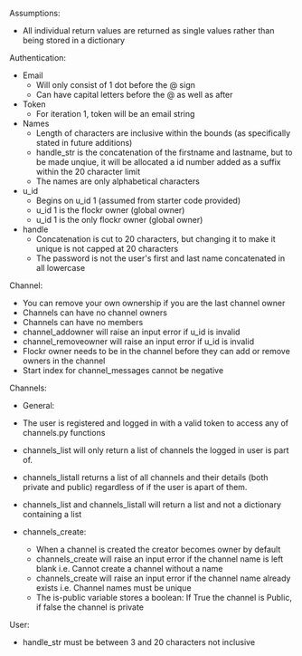 Assumptions:

-   All individual return values are returned as single values rather than being stored in a dictionary

Authentication:

-   Email
    -   Will only consist of 1 dot before the @ sign
    -   Can have capital letters before the @ as well as after
-   Token
    -   For iteration 1, token will be an email string
-   Names
    -   Length of characters are inclusive within the bounds (as specifically stated in future additions)
    -   handle_str is the concatenation of the firstname and lastname, but to be made unqiue, it will be allocated a id number added as a suffix within the 20 character limit
    -   The names are only alphabetical characters
-   u_id
    -   Begins on u_id 1 (assumed from starter code provided)
    -   u_id 1 is the flockr owner (global owner)
    -   u_id 1 is the only flockr owner (global owner)
-   handle
    -   Concatenation is cut to 20 characters, but changing it to make it unique is not capped at 20 characters
    -   The password is not the user's first and last name concatenated in all lowercase

Channel:

-   You can remove your own ownership if you are the last channel owner
-   Channels can have no channel owners
-   Channels can have no members
-   channel_addowner will raise an input error if u_id is invalid
-   channel_removeowner will raise an input error if u_id is invalid
-   Flockr owner needs to be in the channel before they can add or remove owners in the channel
-   Start index for channel_messages cannot be negative

Channels:

-   General:
-   The user is registered and logged in with a valid token to access any of channels.py functions
-   channels_list will only return a list of channels the logged in user is part of.
-   channels_listall returns a list of all channels and their details (both private and public) regardless of if the user is apart of them.
-   channels_list and channels_listall will return a list and not a dictionary containing a list

-   channels_create:
    -   When a channel is created the creator becomes owner by default
    -   channels_create will raise an input error if the channel name is left blank i.e. Cannot create a channel without a name
    -   channels_create will raise an input error if the channel name already exists i.e. Channel names must be unique
    -   The is-public variable stores a boolean: If True the channel is Public, if false the channel is private

User:
- handle_str must be between 3 and 20 characters not inclusive